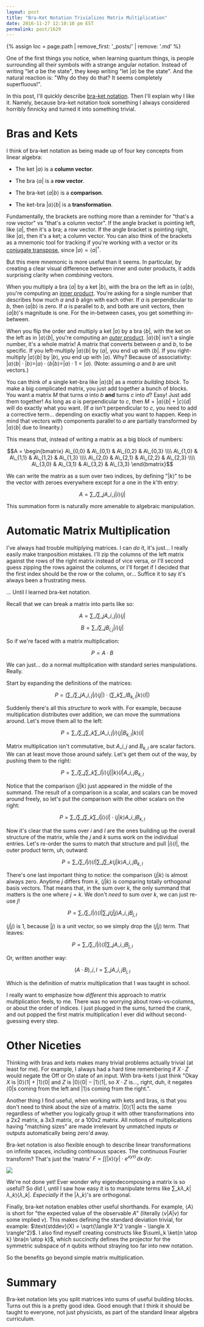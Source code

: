 ```yaml
---
layout: post
title: "Bra-Ket Notation Trivializes Matrix Multiplication"
date: 2016-11-27 12:10:10 pm EST
permalink: post/1629
---
```


{% assign loc = page.path | remove_first: '_posts/' | remove: '.md' %}

One of the first things you notice, when learning quantum things, is people surrounding all their symbols with a strange angular notation.
Instead of writing "let $a$ be the state", they keep writing "let $|a\rangle$ be the state".
And the natural reaction is: "Why do they do that? It seems completely superfluous!".

In this post, I'll quickly describe [bra-ket notation](https://en.wikipedia.org/wiki/Bra%E2%80%93ket_notation).
Then I'll explain why I like it.
Namely, because bra-ket notation took something I always considered horribly finnicky and turned it into something trivial.

# Bras and Kets

I think of bra-ket notation as being made up of four key concepts from linear algebra:

- The ket $|a\rangle$ is a **column vector**.

- The bra $\langle a|$ is a **row vector**.

- The bra-ket $\langle a| b \rangle$ is a **comparison**.

- The ket-bra $| a \rangle\langle b|$ is a **transformation**.

Fundamentally, the brackets are nothing more than a reminder for "that's a row vector" vs "that's a column vector".
If the angle bracket is pointing left, like $\langle a|$, then it's a bra; a row vector.
If the angle bracket is pointing right, like $| a \rangle$, then it's a ket; a column vector.
You can also think of the brackets as a mnemonic tool for tracking if you're working with a vector or its [conjugate transpose](https://en.wikipedia.org/wiki/Conjugate_transpose), since $| a \rangle = \langle a |^\dagger$.

But this mere mnemonic is more useful than it seems.
In particular, by creating a clear visual difference between inner and outer products, it adds surprising clarity when *combining* vectors.

When you multiply a bra $\langle a |$ by a ket $|b\rangle$, with the bra on the left as in $\langle a | b \rangle$, you're computing an [inner product](https://en.wikipedia.org/wiki/Dot_product).
You're asking for a single number that describes how much $a$ and $b$ align with each other.
If $a$ is perpendicular to $b$, then $\langle a | b \rangle$ is zero.
If $a$ is parallel to $b$, and both are unit vectors, then $\langle a | b \rangle$'s magnitude is one.
For the in-between cases, you get something in-between.

When you flip the order and multiply a ket $| a \rangle$ by a bra $\langle b |$, with the ket on the left as in $| a \rangle\langle b |$, you're computing an [*outer* product](https://en.wikipedia.org/wiki/Outer_product).
$|a\rangle\langle b|$ isn't a single number, it's a whole matrix!
A matrix that converts between $a$ and $b$, to be specific.
If you left-multiply $|a\rangle\langle b|$ by $\langle a |$, you end up with $\langle b |$.
If you right-multiply $|a\rangle\langle b|$ by $|b\rangle$, you end up with $|a\rangle$.
Why?
Because of associativity: $|a\rangle\langle b| \cdot |b \rangle = |a\rangle \cdot \langle b|b \rangle = |a\rangle \cdot 1 = |a\rangle$.
(Note: assuming $a$ and $b$ are unit vectors.)

You can think of a single ket-bra like $| a \rangle \langle b|$ as a *matrix building block*.
To make a big complicated matrix, you just add together a bunch of blocks.
You want a matrix $M$ that turns $a$ into $b$ **and** turns $c$ into $d$?
Easy!
Just add them together!
As long as $a$ is perpendicular to $c$, then $M = |a\rangle \langle b| + |c\rangle \langle d|$ will do exactly what you want.
(If $a$ isn't perpendicular to $c$, you need to add a corrective term... depending on exactly what you want to happen.
Keep in mind that vectors with components parallel to $a$ are partially transformed by $|a\rangle \langle b|$ due to linearity.)

This means that, instead of writing a matrix as a big block of numbers:

$$A = \begin{bmatrix}
A\_{0,0} & A\_{0,1} & A\_{0,2} & A\_{0,3} \\\\
A\_{1,0} & A\_{1,1} & A\_{1,2} & A\_{1,3} \\\\
A\_{2,0} & A\_{2,1} & A\_{2,2} & A\_{2,3} \\\\
A\_{3,0} & A\_{3,1} & A\_{3,2} & A\_{3,3}
\end{bmatrix}$$

We can write the matrix as a sum over two indices, by defining "$|k\rangle$" to be the vector with zeroes everywhere except for a one in the $k$'th entry:

$$A = \sum\_{i} \sum\_{j} A\_{i,j} |i\rangle\langle j|$$

This summation form is naturally more amenable to algebraic manipulation.

# Automatic Matrix Multiplication

I've always had trouble multiplying matrices.
I can *do* it, it's just... I really easily make tranposition mistakes.
I'll zip the columns of the left matrix against the rows of the right matrix instead of vice versa, or I'll second guess zipping the rows against the columns, or I'll forget if I decided that the first index should be the row or the column, or...
Suffice it to say it's always been a frustrating mess.

... Until I learned bra-ket notation.

Recall that we can break a matrix into parts like so:

$$A = \sum\_{i} \sum\_{j} A\_{i,j} |i\rangle\langle j|$$

$$B = \sum\_{i} \sum\_{j} B_{i,j} |i\rangle\langle j|$$

So if we're faced with a matrix multiplication:

$$P = A \cdot B$$

We can just... do a normal multiplication with standard series manipulations.
Really.

Start by expanding the definitions of the matrices:

$$P =
\left( \sum\_{i} \sum\_{j} A\_{i,j} |i\rangle\langle j| \right)
\cdot
\left( \sum\_{k} \sum\_{l} B_{k,l} |k\rangle\langle l| \right)
$$

Suddenly there's all this *structure* to work with.
For example, because multiplication distributes over addition, we can move the summations around.
Let's move them all to the left:

$$
P =
\sum\_{i} \sum\_{j} \sum\_{k} \sum\_{l} A\_{i,j}  |i\rangle\langle j| B_{k,l} |k\rangle\langle l|
$$

Matrix multiplication isn't commutative, but $A\_{i, j}$ and $B_{k, l}$ are scalar factors.
We can at least move those around safely.
Let's get them out of the way, by pushing them to the right:

$$
P =
\sum\_{i} \sum\_{j} \sum\_{k} \sum\_{l} |i\rangle\langle j| |k\rangle\langle l| A\_{i,j}  B_{k,l}
$$

Notice that the comparison $\langle j|k\rangle$ just appeared in the middle of the summand.
The result of a comparison is a scalar, and scalars can be moved around freely, so let's put the comparison with the other scalars on the right:

$$
P =
\sum\_{i} \sum\_{j} \sum\_{k} \sum\_{l} |i\rangle\langle l| \cdot \langle j|k\rangle A\_{i,j} B_{k,l}
$$

Now it's clear that the sums over $i$ and $l$ are the ones building up the overall structure of the matrix, while the $j$ and $k$ sums work on the individual entries.
Let's re-order the sums to match that structure and pull $|i\rangle\langle l|$, the outer product term, uh, outward:

$$
P =
\sum\_{i} \sum\_{l} |i\rangle\langle l| \sum\_{j} \sum\_{k} \langle j|k\rangle A\_{i,j} B_{k,l}
$$

There's one last important thing to notice: the comparison $\langle j | k \rangle$ is almost always zero.
Anytime $j$ differs from $k$, $\langle j | k \rangle$ is comparing totally orthogonal basis vectors.
That means that, in the sum over $k$, the only summand that matters is the one where $j=k$.
We don't *need* to sum over $k$, we can just re-use $j$!

$$
P =
\sum\_{i} \sum\_{l} |i\rangle\langle l| \sum\_{j} \langle j|j\rangle A\_{i,j} B_{j,l}
$$

$\langle j | j \rangle$ is 1, because $|j\rangle$ is a unit vector, so we simply drop the $\langle j | j \rangle$ term.
That leaves:

$$
P =
\sum\_{i} \sum\_{l} |i\rangle\langle l| \sum\_{j} A\_{i,j} B_{j,l}
$$

Or, written another way:

$$(A \cdot B)\_{i, l} = \sum\_{j} A\_{i,j} B_{j,l}$$

Which is the definition of matrix multiplication that I was taught in school.

I really want to emphasize how *different* this approach to matrix multiplication feels, to me.
There was no worrying about rows-vs-columns, or about the order of indices.
I just plugged in the sums, turned the crank, and out popped the first matrix multiplication I ever did without second-guessing every step.

# Other Niceties

Thinking with bras and kets makes many trivial problems actually trivial (at least for me).
For example, I always had a hard time remembering if $X \cdot Z$ would negate the Off or On state of an input.
With bra-kets I just think "Okay $X$ is $|0\rangle\langle 1| + |1\rangle\langle 0|$ and $Z$ is $|0\rangle \langle 0| - |1\rangle \langle 1|$, so $X \cdot Z$ is..., right, duh, it negates $\langle 0 |$s coming from the left and $| 1 \rangle$s coming from the right.".

Another thing I find useful, when working with kets and bras, is that you don't need to think about the size of a matrix.
$|0\rangle \langle 1|$ acts the same regardless of whether you logically group it with other transformations into a 2x2 matrix, a 3x3 matrix, or a 100x2 matrix.
All notions of multiplications having "matching sizes" are made irrelevant by unmatched inputs or outputs automatically being zero'd away.

Bra-ket notation is also flexible enough to describe linear transformations on infinite spaces, including continuous spaces.
The continuous Fourier transform?
That's just the 'matrix' $F = \int \int |x\rangle \langle y | \cdot e^{x y \tau i} \,dx \,dy$:

<img style="max-width:100%; max-height: 196px;" src="/assets/{{ loc }}/fourier-transform-plot.png"/>

We're not done yet!
Ever wonder why eigendecomposing a matrix is so useful?
So did I, until I saw how easy it is to manipulate terms like $\sum\_k \lambda\_k |\lambda\_k\rangle \langle \lambda\_k|$.
*Especially* if the $|\lambda\_k\rangle$'s are orthogonal.

Finally, bra-ket notation enables other useful shorthands.
For example, $\langle A \rangle$ is short for "the expected value of the observable $A$" (literally $\langle v | A | v\rangle$ for some implied $v$).
This makes defining the standard deviation trivial, for example: $\text{stddev}(X) = \sqrt{\langle X^2 \rangle - \langle X \rangle^2}$.
I also find myself creating constructs like $\sum\_k \ket{n \atop k} \bra{n \atop k}$, which succinctly defines the projector for the symmetric subspace of $n$ qubits without straying too far into new notation.

So the benefits go beyond simple matrix multiplication.

# Summary

Bra-ket notation lets you split matrices into sums of useful building blocks.
Turns out this is a pretty good idea.
Good enough that I think it should be taught to everyone, not just physicists, as part of the standard linear algebra curriculum.

